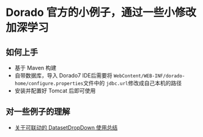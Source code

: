 # Dorado 官方的小例子，通过一些小修改加深学习

## 如何上手

- 基于 Maven 构建
- 自带数据库，导入 Dorado7 IDE后需要将 `WebContent/WEB-INF/dorado-home/configure.properties`文件中的 `jdbc.url`修改成自己本机的路径
- 安装并配置好 Tomcat 后即可使用

## 对一些例子的理解

- [关于可联动的 DatasetDropDown 使用总结](https://github.com/toulezu/play/blob/master/Dorado/dorado-sample-center/docs/%E5%85%B3%E4%BA%8E%E5%8F%AF%E8%81%94%E5%8A%A8%E7%9A%84%20DatasetDropDown%20%E4%BD%BF%E7%94%A8%E6%80%BB%E7%BB%93.md)